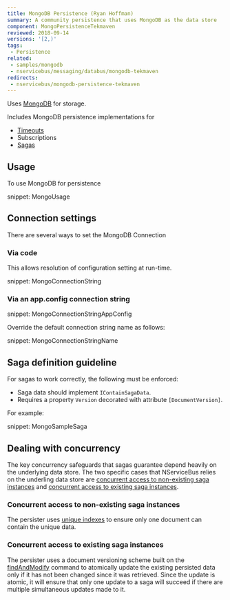 ```yaml
---
title: MongoDB Persistence (Ryan Hoffman)
summary: A community persistence that uses MongoDB as the data store
component: MongoPersistenceTekmaven
reviewed: 2018-09-14
versions: '[2,)'
tags:
 - Persistence
related:
 - samples/mongodb
 - nservicebus/messaging/databus/mongodb-tekmaven
redirects:
 - nservicebus/mongodb-persistence-tekmaven
---
```


Uses [MongoDB](https://www.mongodb.com/) for storage.

Includes MongoDB persistence implementations for

 * [Timeouts](/nservicebus/sagas/timeouts.md)
 * Subscriptions
 * [Sagas](/nservicebus/sagas/)


## Usage

To use MongoDB for persistence

snippet: MongoUsage


## Connection settings

There are several ways to set the MongoDB Connection


### Via code

This allows resolution of configuration setting at run-time.

snippet: MongoConnectionString


### Via an app.config connection string

snippet: MongoConnectionStringAppConfig

Override the default connection string name as follows:

snippet: MongoConnectionStringName


## Saga definition guideline

For sagas to work correctly, the following must be enforced:

 * Saga data should implement `IContainSagaData`.
 * Requires a property `Version` decorated with attribute `[DocumentVersion]`.

For example:

snippet: MongoSampleSaga


## Dealing with concurrency

The key concurrency safeguards that sagas guarantee depend heavily on the underlying data store. The two specific cases that NServiceBus relies on the underling data store are [concurrent access to non-existing saga instances](/nservicebus/sagas/concurrency.md#concurrent-access-to-non-existing-saga-instances) and [concurrent access to existing saga instances](/nservicebus/sagas/concurrency.md#concurrent-access-to-existing-saga-instances).


### Concurrent access to non-existing saga instances

The persister uses [unique indexes](https://docs.mongodb.com/manual/core/index-unique/) to ensure only one document can contain the unique data.


### Concurrent access to existing saga instances

The persister uses a document versioning scheme built on the [findAndModify](https://docs.mongodb.com/manual/reference/command/findAndModify/) command to atomically update the existing persisted data only if it has not been changed since it was retrieved. Since the update is atomic, it will ensure that only one update to a saga will succeed if there are multiple simultaneous updates made to it.